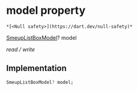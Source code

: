 


# model property




    *[<Null safety>](https://dart.dev/null-safety)*


[SmeupListBoxModel](../../smeup_models_widgets_smeup_list_box_model/SmeupListBoxModel-class.md)? model
  
_read / write_






## Implementation

```dart
SmeupListBoxModel? model;


```







